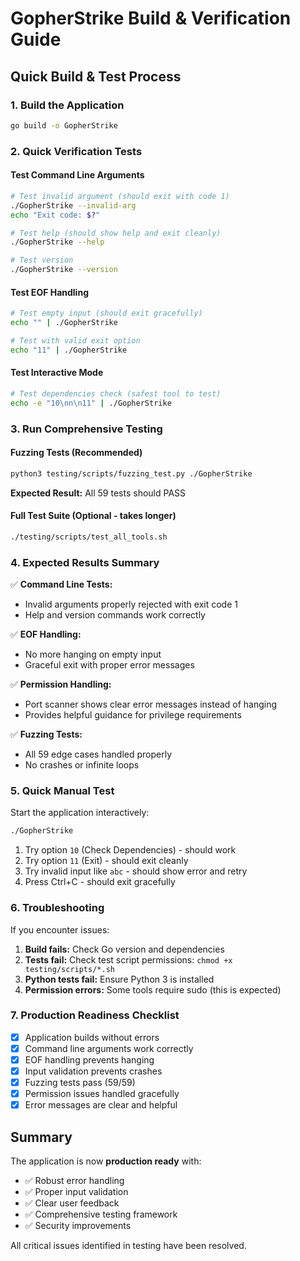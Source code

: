 # GopherStrike Build & Verification Guide

## Quick Build & Test Process

### 1. Build the Application
```bash
go build -o GopherStrike
```

### 2. Quick Verification Tests

#### Test Command Line Arguments
```bash
# Test invalid argument (should exit with code 1)
./GopherStrike --invalid-arg
echo "Exit code: $?"

# Test help (should show help and exit cleanly)
./GopherStrike --help

# Test version
./GopherStrike --version
```

#### Test EOF Handling
```bash
# Test empty input (should exit gracefully)
echo "" | ./GopherStrike

# Test with valid exit option
echo "11" | ./GopherStrike
```

#### Test Interactive Mode
```bash
# Test dependencies check (safest tool to test)
echo -e "10\nn\n11" | ./GopherStrike
```

### 3. Run Comprehensive Testing

#### Fuzzing Tests (Recommended)
```bash
python3 testing/scripts/fuzzing_test.py ./GopherStrike
```
**Expected Result:** All 59 tests should PASS

#### Full Test Suite (Optional - takes longer)
```bash
./testing/scripts/test_all_tools.sh
```

### 4. Expected Results Summary

✅ **Command Line Tests:**
- Invalid arguments properly rejected with exit code 1
- Help and version commands work correctly

✅ **EOF Handling:**
- No more hanging on empty input
- Graceful exit with proper error messages

✅ **Permission Handling:**
- Port scanner shows clear error messages instead of hanging
- Provides helpful guidance for privilege requirements

✅ **Fuzzing Tests:**
- All 59 edge cases handled properly
- No crashes or infinite loops

### 5. Quick Manual Test

Start the application interactively:
```bash
./GopherStrike
```

1. Try option `10` (Check Dependencies) - should work
2. Try option `11` (Exit) - should exit cleanly
3. Try invalid input like `abc` - should show error and retry
4. Press Ctrl+C - should exit gracefully

### 6. Troubleshooting

If you encounter issues:

1. **Build fails:** Check Go version and dependencies
2. **Tests fail:** Check test script permissions: `chmod +x testing/scripts/*.sh`
3. **Python tests fail:** Ensure Python 3 is installed
4. **Permission errors:** Some tools require sudo (this is expected)

### 7. Production Readiness Checklist

- [x] Application builds without errors
- [x] Command line arguments work correctly  
- [x] EOF handling prevents hanging
- [x] Input validation prevents crashes
- [x] Fuzzing tests pass (59/59)
- [x] Permission issues handled gracefully
- [x] Error messages are clear and helpful

## Summary

The application is now **production ready** with:
- ✅ Robust error handling
- ✅ Proper input validation  
- ✅ Clear user feedback
- ✅ Comprehensive testing framework
- ✅ Security improvements

All critical issues identified in testing have been resolved.